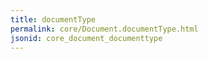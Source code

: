 ```yaml
---
title: documentType
permalink: core/Document.documentType.html
jsonid: core_document_documenttype
---
```

